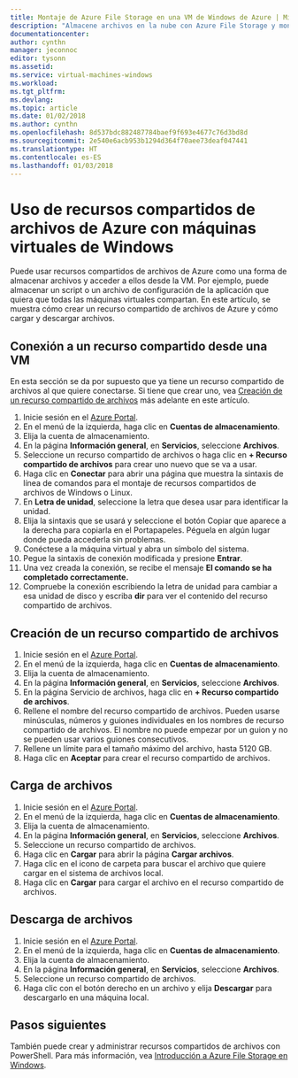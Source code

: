 ```yaml
---
title: Montaje de Azure File Storage en una VM de Windows de Azure | Microsoft Docs
description: "Almacene archivos en la nube con Azure File Storage y monte un recurso compartido de archivos de nube en una máquina virtual (VM) de Azure."
documentationcenter: 
author: cynthn
manager: jeconnoc
editor: tysonn
ms.assetid: 
ms.service: virtual-machines-windows
ms.workload: 
ms.tgt_pltfrm: 
ms.devlang: 
ms.topic: article
ms.date: 01/02/2018
ms.author: cynthn
ms.openlocfilehash: 8d537bdc882487784baef9f693e4677c76d3bd8d
ms.sourcegitcommit: 2e540e6acb953b1294d364f70aee73deaf047441
ms.translationtype: HT
ms.contentlocale: es-ES
ms.lasthandoff: 01/03/2018
---
```

# <a name="use-azure-file-shares-with-windows-vms"></a>Uso de recursos compartidos de archivos de Azure con máquinas virtuales de Windows 

Puede usar recursos compartidos de archivos de Azure como una forma de almacenar archivos y acceder a ellos desde la VM. Por ejemplo, puede almacenar un script o un archivo de configuración de la aplicación que quiera que todas las máquinas virtuales compartan. En este artículo, se muestra cómo crear un recurso compartido de archivos de Azure y cómo cargar y descargar archivos.

## <a name="connect-to-a-file-share-from-a-vm"></a>Conexión a un recurso compartido desde una VM

En esta sección se da por supuesto que ya tiene un recurso compartido de archivos al que quiere conectarse. Si tiene que crear uno, vea [Creación de un recurso compartido de archivos](#create-a-file-share) más adelante en este artículo.

1. Inicie sesión en el [Azure Portal](https://portal.azure.com).
2. En el menú de la izquierda, haga clic en **Cuentas de almacenamiento**.
3. Elija la cuenta de almacenamiento.
4. En la página **Información general**, en **Servicios**, seleccione **Archivos**.
5. Seleccione un recurso compartido de archivos o haga clic en **+ Recurso compartido de archivos** para crear uno nuevo que se va a usar.
6. Haga clic en **Conectar** para abrir una página que muestra la sintaxis de línea de comandos para el montaje de recursos compartidos de archivos de Windows o Linux.
7. En **Letra de unidad**, seleccione la letra que desea usar para identificar la unidad.
8. Elija la sintaxis que se usará y seleccione el botón Copiar que aparece a la derecha para copiarla en el Portapapeles. Péguela en algún lugar donde pueda accederla sin problemas. 
8. Conéctese a la máquina virtual y abra un símbolo del sistema.
9. Pegue la sintaxis de conexión modificada y presione **Entrar**.
10. Una vez creada la conexión, se recibe el mensaje **El comando se ha completado correctamente.**
11. Compruebe la conexión escribiendo la letra de unidad para cambiar a esa unidad de disco y escriba **dir** para ver el contenido del recurso compartido de archivos.



## <a name="create-a-file-share"></a>Creación de un recurso compartido de archivos 
1. Inicie sesión en el [Azure Portal](https://portal.azure.com).
2. En el menú de la izquierda, haga clic en **Cuentas de almacenamiento**.
3. Elija la cuenta de almacenamiento.
4. En la página **Información general**, en **Servicios**, seleccione **Archivos**.
5. En la página Servicio de archivos, haga clic en **+ Recurso compartido de archivos**.
6. Rellene el nombre del recurso compartido de archivos. Pueden usarse minúsculas, números y guiones individuales en los nombres de recurso compartido de archivos. El nombre no puede empezar por un guion y no se pueden usar varios guiones consecutivos. 
7. Rellene un límite para el tamaño máximo del archivo, hasta 5120 GB.
8. Haga clic en **Aceptar** para crear el recurso compartido de archivos.
   
## <a name="upload-files"></a>Carga de archivos
1. Inicie sesión en el [Azure Portal](https://portal.azure.com).
2. En el menú de la izquierda, haga clic en **Cuentas de almacenamiento**.
3. Elija la cuenta de almacenamiento.
4. En la página **Información general**, en **Servicios**, seleccione **Archivos**.
5. Seleccione un recurso compartido de archivos.
6. Haga clic en **Cargar** para abrir la página **Cargar archivos**.
7. Haga clic en el icono de carpeta para buscar el archivo que quiere cargar en el sistema de archivos local.   
8. Haga clic en **Cargar** para cargar el archivo en el recurso compartido de archivos.

## <a name="download-files"></a>Descarga de archivos
1. Inicie sesión en el [Azure Portal](https://portal.azure.com).
2. En el menú de la izquierda, haga clic en **Cuentas de almacenamiento**.
3. Elija la cuenta de almacenamiento.
4. En la página **Información general**, en **Servicios**, seleccione **Archivos**.
5. Seleccione un recurso compartido de archivos.
6. Haga clic con el botón derecho en un archivo y elija **Descargar** para descargarlo en una máquina local.
   

## <a name="next-steps"></a>Pasos siguientes

También puede crear y administrar recursos compartidos de archivos con PowerShell. Para más información, vea [Introducción a Azure File Storage en Windows](../../storage/files/storage-dotnet-how-to-use-files.md).
